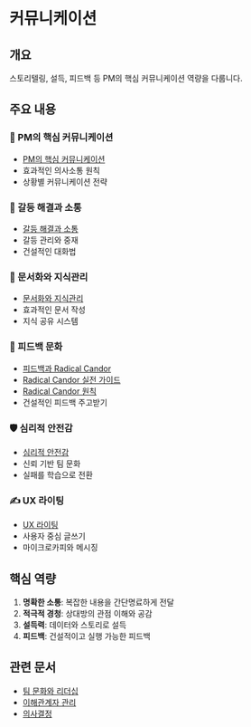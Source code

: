 # 커뮤니케이션

## 개요

스토리텔링, 설득, 피드백 등 PM의 핵심 커뮤니케이션 역량을 다룹니다.

## 주요 내용

### 💬 PM의 핵심 커뮤니케이션
- [PM의 핵심 커뮤니케이션](pm-core-communication.md)
- 효과적인 의사소통 원칙
- 상황별 커뮤니케이션 전략

### 🤝 갈등 해결과 소통
- [갈등 해결과 소통](conflict-resolution.md)
- 갈등 관리와 중재
- 건설적인 대화법

### 📝 문서화와 지식관리
- [문서화와 지식관리](documentation.md)
- 효과적인 문서 작성
- 지식 공유 시스템

### 💭 피드백 문화
- [피드백과 Radical Candor](feedback-culture.md)
- [Radical Candor 실전 가이드](radical-candor-practice.md)
- [Radical Candor 원칙](radical-candor.md)
- 건설적인 피드백 주고받기

### 🛡️ 심리적 안전감
- [심리적 안전감](psychological-safety.md)
- 신뢰 기반 팀 문화
- 실패를 학습으로 전환

### ✍️ UX 라이팅
- [UX 라이팅](ux-writing.md)
- 사용자 중심 글쓰기
- 마이크로카피와 메시징

## 핵심 역량

1. **명확한 소통**: 복잡한 내용을 간단명료하게 전달
2. **적극적 경청**: 상대방의 관점 이해와 공감
3. **설득력**: 데이터와 스토리로 설득
4. **피드백**: 건설적이고 실행 가능한 피드백

## 관련 문서
- [팀 문화와 리더십](../team-culture/README.md)
- [이해관계자 관리](../stakeholder-management/README.md)
- [의사결정](../decision-making/README.md)